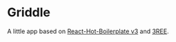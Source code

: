 
Griddle
=====================

A little app based on [React-Hot-Boilerplate v3](https://github.com/gaearon/react-hot-boilerplate) and [3REE](https://github.com/GordyD/3ree).
